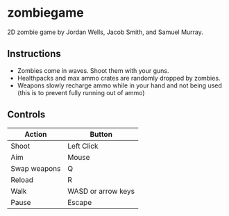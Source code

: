 # zombiegame
2D zombie game by Jordan Wells, Jacob Smith, and Samuel Murray.

## Instructions
- Zombies come in waves. Shoot them with your guns.
- Healthpacks and max ammo crates are randomly dropped by zombies.
- Weapons slowly recharge ammo while in your hand and not being used (this is to prevent fully running out of ammo)

## Controls
|    Action    |       Button       |
| ------------ | ------------------ |
| Shoot        | Left Click         |
| Aim          | Mouse              |
| Swap weapons | Q                  |
| Reload       | R                  |
| Walk         | WASD or arrow keys |
| Pause        | Escape             |

